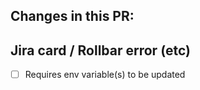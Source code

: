 <!-- Amend as appropriate -->

## Changes in this PR:

## Jira card / Rollbar error (etc)

<!-- Have you updated the changelog? -->

- [ ] Requires env variable(s) to be updated
